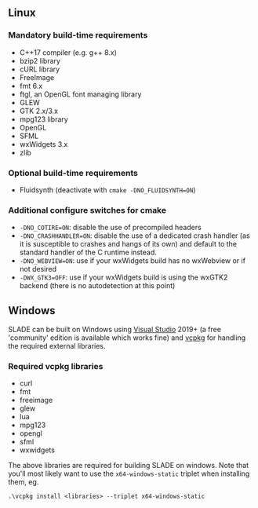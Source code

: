 ## Linux

### Mandatory build-time requirements

* C++17 compiler (e.g. g++ 8.x)
* bzip2 library
* cURL library
* FreeImage
* fmt 6.x
* ftgl, an OpenGL font managing library
* GLEW
* GTK 2.x/3.x
* mpg123 library
* OpenGL
* SFML
* wxWidgets 3.x
* zlib

### Optional build-time requirements

* Fluidsynth (deactivate with `cmake -DNO_FLUIDSYNTH=ON`)

### Additional configure switches for cmake

* `-DNO_COTIRE=ON`: disable the use of precompiled headers
* `-DNO_CRASHHANDLER=ON`: disable the use of a dedicated crash handler (as it is susceptible to crashes and hangs of its own) and default to the standard handler of the C runtime instead.
* `-DNO_WEBVIEW=ON`: use if your wxWidgets build has no wxWebview or if not desired
* `-DWX_GTK3=OFF`: use if your wxWidgets build is using the wxGTK2 backend (there is no autodetection at this point)

## Windows

SLADE can be built on Windows using [Visual Studio](https://visualstudio.microsoft.com/) 2019+ (a free 'community' edition is available which works fine) and [vcpkg](https://docs.microsoft.com/en-us/cpp/build/vcpkg?view=vs-2019) for handling the required external libraries.

### Required vcpkg libraries

* curl
* fmt
* freeimage
* glew
* lua
* mpg123
* opengl
* sfml
* wxwidgets

The above libraries are required for building SLADE on windows. Note that you'll most likely want to use the `x64-windows-static` triplet when installing them, eg.

```
.\vcpkg install <libraries> --triplet x64-windows-static
```
